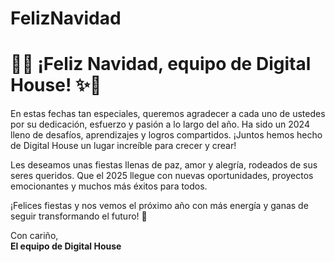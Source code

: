 # FelizNavidad

# 🎄✨ ¡Feliz Navidad, equipo de Digital House! ✨🎄

En estas fechas tan especiales, queremos agradecer a cada uno de ustedes por su dedicación, esfuerzo y pasión a lo largo del año. Ha sido un 2024 lleno de desafíos, aprendizajes y logros compartidos. ¡Juntos hemos hecho de Digital House un lugar increíble para crecer y crear!

Les deseamos unas fiestas llenas de paz, amor y alegría, rodeados de sus seres queridos. Que el 2025 llegue con nuevas oportunidades, proyectos emocionantes y muchos más éxitos para todos.

¡Felices fiestas y nos vemos el próximo año con más energía y ganas de seguir transformando el futuro! 🎉

Con cariño,  
**El equipo de Digital House**
